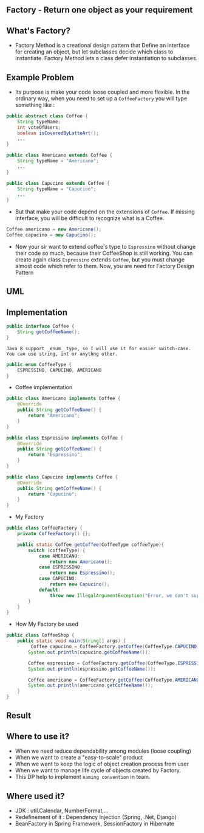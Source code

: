 ## Factory - Return one object as your requirement

## What's Factory?

- Factory Method is a creational design pattern that Define an interface for creating an object, but let subclasses decide which class to instantiate. Factory Method lets a class defer instantiation to subclasses.

## Example Problem

- Its purpose is make your code loose coupled and more flexible. In the ordinary way, when you need to set up a `CoffeeFactory` you will type something like :

```java
public abstract class Coffee {
    String typeName;
    int voteOfUsers;
    boolean isCoveredByLatteArt();
    ...
}

public class Americano extends Coffee {
    String typeName = "Americano";
    ...
}

public class Capucino extends Coffee {
    String typeName = "Capucino";
    ...
}
```

- But that make your code depend on the extensions of `Coffee`. If missing interface, you will be difficult to recognize what is a Coffee.

```java
Coffee americano = new Americano();
Coffee capucino = new Capucino();
```

- Now your sir want to extend coffee's type to `Espressino` without change their code so much, because their CoffeeShop is still working. You can create again class `Espressino` extends `Coffee`, but you must change almost code which refer to them. Now, you are need for Factory Design Pattern

## UML

<!-- ![](/factory/factory_uml.png) -->

## Implementation

```java
public interface Coffee {
    String getCoffeeName();
}
```

`Java 8 support _enum_ type, so I will use it for easier switch-case. You can use string, int or anythng other.`

```java
public enum CoffeeType {
    ESPRESSINO, CAPUCINO, AMERICANO
}
```

+ Coffee implementation
```java
public class Americano implements Coffee {
    @Override
    public String getCoffeeName() {
        return "Americano";
    }   
}

public class Espressino implements Coffee {
    @Override
    public String getCoffeeName() {
        return "Espressino";
    }
}

public class Capucino implements Coffee {
    @Override
    public String getCoffeeName() {
        return "Capucino";
    }
}
```

+ My Factory
```java
public class CoffeeFactory {
    private CoffeeFactory() {};

    public static Coffee getCoffee(CoffeeType coffeeType){
        switch (coffeeType) {
            case AMERICANO:
                return new Americano();
            case ESPRESSINO:
                return new Espressino();
            case CAPUCINO:
                return new Capucino();
            default:
                throw new IllegalArgumentException("Error, we don't supply this coffee type");
        }
    }
}
```

+ How My Factory be used
```java
public class CoffeeShop {
    public static void main(String[] args) {
         Coffee capucino = CoffeeFactory.getCoffee(CoffeeType.CAPUCINO);
        System.out.println(capucino.getCoffeeName());

        Coffee espressino = CoffeeFactory.getCoffee(CoffeeType.ESPRESSINO);
        System.out.println(espressino.getCoffeeName());

        Coffee americano = CoffeeFactory.getCoffee(CoffeeType.AMERICANO);
        System.out.println(americano.getCoffeeName());
    }
}
```

## Result
<!-- ![](/factory/resuly-factory.png) -->

## Where to use it?
- When we need reduce dependability among modules (loose coupling)
- When we want to create a "easy-to-scale" product
- When we want to keep the logic of object creation process from user
- When we want to manage life cycle of objects created by Factory. 
- This DP help to implement `naming convention` in team.

## Where used it?
- JDK : util.Calendar, NumberFormat,...
- Redefinement of it : Dependency Injection (Spring, .Net, Django)
- BeanFactory in Spring Framework, SessionFactory in Hibernate